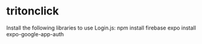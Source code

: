 # tritonclick
Install the following libraries to use Login.js:
npm install firebase
expo install expo-google-app-auth
